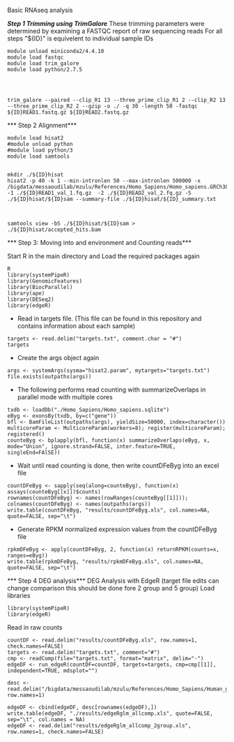 Basic RNAseq analysis

***Step 1 Trimming using TrimGalore***
These trimming parameters were determined by examining a FASTQC report of raw sequencing reads
For all steps "${ID}" is equivelent to individual sample IDs
```
module unload miniconda2/4.4.10
module load fastqc
module load trim_galore
module load python/2.7.5




trim_galore --paired --clip_R1 13 --three_prime_clip_R1 2 --clip_R2 13 --three_prime_clip_R2 2 --gzip -o ./ -q 30 -length 50 -fastqc ${ID}READ1.fastq.gz ${ID}READ2.fastq.gz
```

*** Step 2 Alignment***

```
module load hisat2
#module unload python
#module load python/3
module load samtools


mkdir ./${ID}hisat
hisat2 -p 40 -k 1 --min-intronlen 50 --max-intronlen 500000 -x /bigdata/messaoudilab/mzulu/References/Homo_Sapiens/Homo_sapiens.GRCh38.dna.primary_assembly.fa -1 ./${ID}READ1_val_1.fq.gz  -2 ./${ID}READ2_val_2.fq.gz -S ./${ID}hisat/${ID}sam --summary-file ./${ID}hisat/${ID}_summary.txt



samtools view -bS ./${ID}hisat/${ID}sam > ./${ID}hisat/accepted_hits.bam
```

*** Step 3: Moving into and environment and Counting reads***

Start R in the main directory and Load the required packages again
```
R
library(systemPipeR)
library(GenomicFeatures)
library(BiocParallel)
library(ape)
library(DESeq2)
library(edgeR)
```

- Read in targets file. (This file can be found in this repository and contains information about each sample) 
```
targets <- read.delim("targets.txt", comment.char = "#")
targets
```
- Create the args object again
```
args <- systemArgs(sysma="hisat2.param", mytargets="targets.txt")
file.exists(outpaths(args))
```

- The following performs read counting with summarizeOverlaps in parallel mode with multiple cores
```
txdb <- loadDb("./Homo_Sapiens/Homo_sapiens.sqlite")
eByg <- exonsBy(txdb, by=c("gene"))
bfl <- BamFileList(outpaths(args), yieldSize=50000, index=character())
multicoreParam <- MulticoreParam(workers=8); register(multicoreParam); registered()
counteByg <- bplapply(bfl, function(x) summarizeOverlaps(eByg, x, mode="Union", ignore.strand=FALSE, inter.feature=TRUE, singleEnd=FAlSE))
```
- Wait until read counting is done, then write countDFeByg into an excel file
```
countDFeByg <- sapply(seq(along=counteByg), function(x) assays(counteByg[[x]])$counts)
rownames(countDFeByg) <- names(rowRanges(counteByg[[1]])); colnames(countDFeByg) <- names(outpaths(args))
write.table(countDFeByg, "results/countDFeByg.xls", col.names=NA, quote=FALSE, sep="\t")

```
- Generate RPKM normalized expression values from the countDFeByg file
```
rpkmDFeByg <- apply(countDFeByg, 2, function(x) returnRPKM(counts=x, ranges=eByg))
write.table(rpkmDFeByg, "results/rpkmDFeByg.xls", col.names=NA, quote=FALSE, sep="\t")
```

*** Step 4 DEG analysis***
 DEG Analysis with EdgeR (target file edits can change comparison this should be done fore 2 group and 5 group) 
Load libraries 
```
library(systemPipeR)
library(edgeR)
```
Read in raw counts 
```
countDF <- read.delim("results/countDFeByg.xls", row.names=1, check.names=FALSE)
targets <- read.delim("targets.txt", comment="#")
cmp <- readComp(file="targets.txt", format="matrix", delim="-")
edgeDF <- run_edgeR(countDF=countDF, targets=targets, cmp=cmp[[1]], independent=TRUE, mdsplot="")

desc <- read.delim("/bigdata/messaoudilab/mzulu/References/Homo_Sapiens/Human_genes_GRCh38.91.p10.txt", row.names=1)

edgeDF <- cbind(edgeDF, desc[rownames(edgeDF),])
write.table(edgeDF, "./results/edgeRglm_allcomp.xls", quote=FALSE, sep="\t", col.names = NA)
edgeDF <- read.delim("results/edgeRglm_allcomp_2group.xls", row.names=1, check.names=FALSE)

```

